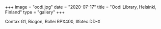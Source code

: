 +++
image = "oodi.jpg"
date = "2020-07-17"
title = "Oodi Library, Helsinki, Finland"
type = "gallery"
+++

Contax G1, Biogon, Rollei RPX400, Ilfotec DD-X